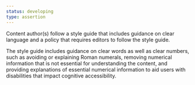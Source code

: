 ```yaml
---
status: developing
type: assertion
---
```


Content author(s) follow a style guide that includes guidance on clear language and a policy that requires editors to follow the style guide.

The style guide includes guidance on clear words as well as clear numbers, such as avoiding or explaining Roman numerals, removing numerical information that is not essential for understanding the content, and providing explanations of essential numerical information to aid users with disabilities that impact cognitive accessibility.
